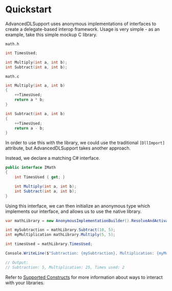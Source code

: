 Quickstart
==========

AdvancedDLSupport uses anonymous implementations of interfaces to create a delegate-based interop framework. Usage is
very simple - as an example, take this simple mockup C library.

`math.h`
```c
int TimesUsed;

int Multiply(int a, int b);
int Subtract(int a, int b);
```
`math.c`
```c
int Multiply(int a, int b)
{
    ++TimesUsed;
    return a * b;
}

int Subtract(int a, int b)
{
    ++TimesUsed;
    return a - b;
}
```

In order to use this with the library, we could use the traditional `[DllImport]` attribute, but AdvancedDLSupport takes 
another approach.

Instead, we declare a matching C# interface.

```cs
public interface IMath
{
    int TimesUsed { get; }

    int Multiply(int a, int b);
    int Subtract(int a, int b);
}
```

Using this interface, we can then initialize an anonymous type which implements our interface, and allows us to use the 
native library.

```cs
var mathLibrary = new AnonymousImplementationBuilder().ResolveAndActivateInterface<IMath>(LibraryName);

int mySubtraction = mathLibrary.Subtract(10, 5);
int myMultiplication mathLibrary.Multiply(5, 5);

int timesUsed = mathLibrary.TimesUsed;

Console.WriteLine($"Subtraction: {mySubtraction}, Multiplication: {myMultiplication}, Times used: {timesUsed}");

// Output:
// Subtraction: 5, Multiplication: 25, Times used: 2

```

Refer to [Supported Constructs][1] for more information about ways to interact with your libraries.


[1]: supported_constructs.md